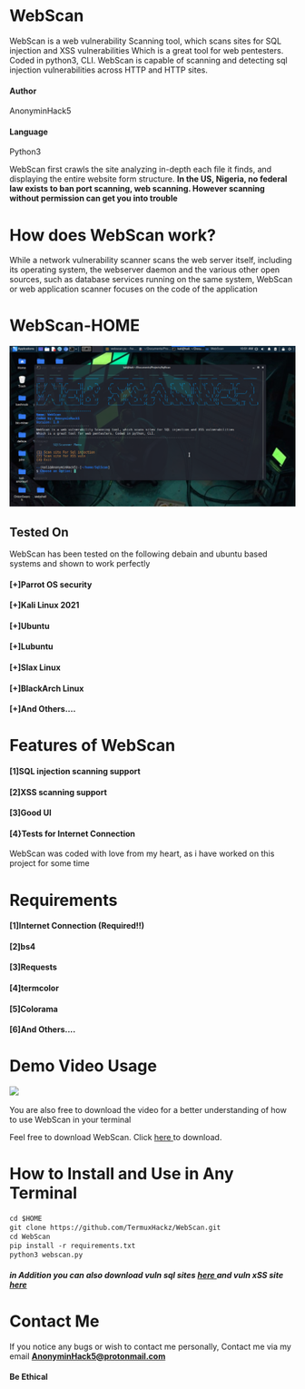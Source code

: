 # WebScan
WebScan is a web vulnerability Scanning tool, which scans sites for SQL injection and XSS vulnerabilities
Which is a great tool for web pentesters. Coded in python3, CLI. WebScan is capable of scanning and detecting sql injection vulnerabilities across HTTP and HTTP sites.

#### Author
AnonyminHack5

#### Language
Python3

<p>WebScan first crawls the site analyzing in-depth each file it finds, and displaying the entire website form structure. <b>In the US, Nigeria, no federal law exists to ban port scanning, web scanning. However scanning without permission can get you into trouble</b></p>

# How does WebScan work?
While a network vulnerability scanner scans the web server itself, including its operating system, the webserver daemon and the various other open sources, such as database services running on the same system, WebScan or web application scanner focuses on the code of the application

# WebScan-HOME
<img src="WebScan.png" alt="WebScab" width="auto" height="auto">

<br/>

## Tested On
WebScan has been tested on the following debain and ubuntu based systems and shown to work perfectly

#### [+]Parrot OS security
#### [+]Kali Linux 2021
#### [+]Ubuntu
#### [+]Lubuntu
#### [+]Slax Linux
#### [+]BlackArch Linux
#### [+]And Others....

# Features of WebScan
#### [1]SQL injection scanning support
#### [2]XSS scanning support
#### [3]Good UI
#### [4}Tests for Internet Connection

<p>WebScan was coded with love from my heart, as i have worked on this project for some time</p>

# Requirements
#### [1]Internet Connection (Required!!)
#### [2]bs4
#### [3]Requests
#### [4]termcolor
#### [5]Colorama
#### [6]And Others....

# Demo Video Usage
<img src="WebScan.gif" width="auto" height="500"/>
<br/>

<p>You are also free to download the video for a better understanding of how to use WebScan in your terminal</p>
Feel free to download WebScan. Click <a href="video/WebScan.mp4" target="_blank" alt="" download>here </a> to download.


# How to Install and Use in Any Terminal
```
cd $HOME
git clone https://github.com/TermuxHackz/WebScan.git
cd WebScan
pip install -r requirements.txt
python3 webscan.py
```

<h5> in Addition you can also download vuln sql sites <a href="sql-sites.txt" target="_blank" download> here </a> and vuln xSS site <a href="xss-site.txt" target="_blank" download> here </a></h5>


# Contact Me 
If you notice any bugs or wish to contact me personally, Contact me via my email
<b>AnonyminHack5@protonmail.com</b>

#### Be Ethical
